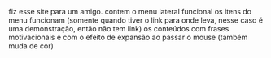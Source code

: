 fiz esse site para um amigo.
contem o menu lateral funcional 
os itens do menu funcionam (somente 
quando tiver o link para onde leva, 
nesse caso é uma demonstração, então 
não tem link)
os conteúdos com frases motivacionais
e com o efeito de expansão ao passar
o mouse (também muda de cor)
